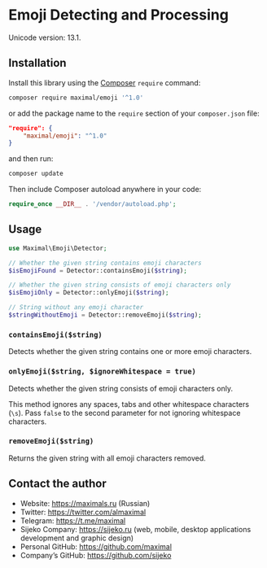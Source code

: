# Emoji Detecting and Processing

Unicode version: 13.1.


## Installation

Install this library using the [Composer](https://getcomposer.org) `require` command:

```sh
composer require maximal/emoji '^1.0'
```

or add the package name to the `require` section of your `composer.json` file:
```json
"require": {
	"maximal/emoji": "^1.0"
}
```

and then run:
```sh
composer update
```

Then include Composer autoload anywhere in your code:
```php
require_once __DIR__ . '/vendor/autoload.php';
```


## Usage

```php
use Maximal\Emoji\Detector;

// Whether the given string contains emoji characters
$isEmojiFound = Detector::containsEmoji($string);

// Whether the given string consists of emoji characters only
$isEmojiOnly = Detector::onlyEmoji($string);

// String without any emoji character
$stringWithoutEmoji = Detector::removeEmoji($string);
```

### `containsEmoji($string)`
Detects whether the given string contains one or more emoji characters.

### `onlyEmoji($string, $ignoreWhitespace = true)`
Detects whether the given string consists of emoji characters only.

This method ignores any spaces, tabs and other whitespace characters (`\s`).
Pass `false` to the second parameter for not ignoring whitespace characters.

### `removeEmoji($string)`
Returns the given string with all emoji characters removed.


## Contact the author

* Website: https://maximals.ru (Russian)
* Twitter: https://twitter.com/almaximal
* Telegram: https://t.me/maximal
* Sijeko Company: https://sijeko.ru (web, mobile, desktop applications development and graphic design)
* Personal GitHub: https://github.com/maximal
* Company’s GitHub: https://github.com/sijeko
